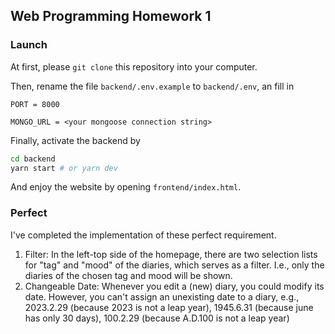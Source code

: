 ## Web Programming Homework 1

### Launch
At first, please `git clone` this repository into your computer.

Then, rename the file `backend/.env.example` to `backend/.env`, an fill in 

```env
PORT = 8000

MONGO_URL = <your mongoose connection string>
```

Finally, activate the backend by

```bash
cd backend
yarn start # or yarn dev
```

And enjoy the website by opening `frontend/index.html`.

### Perfect

I've completed the implementation of these perfect requirement.

1. Filter: In the left-top side of the homepage, there are two selection lists for "tag" and "mood" of the diaries, which serves as a filter. I.e., only the diaries of the chosen tag and mood will be shown.
2. Changeable Date: Whenever you edit a (new) diary, you could modify its date. However, you can't assign an unexisting date to a diary, e.g., 2023.2.29 (because 2023 is not a leap year), 1945.6.31 (because june has only 30 days), 100.2.29 (because A.D.100 is not a leap year)

